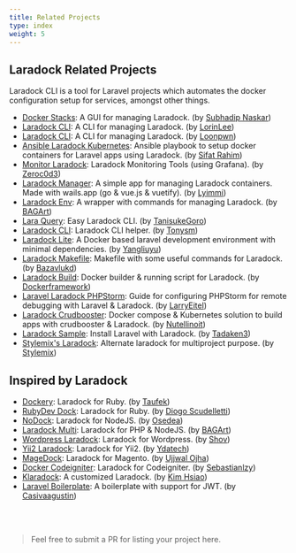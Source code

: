 ```yaml
---
title: Related Projects
type: index
weight: 5
---
```


## Laradock Related Projects

Laradock CLI is a tool for Laravel projects which automates the docker configuration setup for services, amongst other things.

* [Docker Stacks](https://github.com/sfx101/docker-stacks): A GUI for managing Laradock. (by [Subhadip Naskar](https://github.com/sfx101))
* [Laradock CLI](https://github.com/lorinlee/laradock-cli): A CLI for managing Laradock. (by [LorinLee](https://github.com/lorinlee))
* [Laradock CLI](https://github.com/loonpwn/laradock-cli): A CLI for managing Laradock. (by [Loonpwn](https://github.com/loonpwn))
* [Ansible Laradock Kubernetes](https://github.com/sifat-rahim/ansible-laradock-kubernetes): Ansible playbook to setup docker containers for Laravel apps using Laradock. (by [Sifat Rahim](https://github.com/sifat-rahim))
* [Monitor Laradock](https://github.com/zeroc0d3/monitor-laradock): Laradock Monitoring Tools (using Grafana). (by [Zeroc0d3](https://github.com/zeroc0d3))
* [Laradock Manager](https://github.com/Lyimmi/laradock-manager): A simple app for managing Laradock containers. Made with wails.app (go & vue.js & vuetify). (by [Lyimmi](https://github.com/Lyimmi))
* [Laradock Env](https://github.com/bagart/laradock_env): A wrapper with commands for managing Laradock. (by [BAGArt](https://github.com/bagart))
* [Lara Query](https://github.com/TanisukeGoro/laraQuery): Easy Laradock CLI. (by [TanisukeGoro](https://github.com/TanisukeGoro))
* [Laradock CLI](https://github.com/tonysm/laradock-cli): Laradock CLI helper. (by [Tonysm](https://github.com/Tonysm))
* [Laradock Lite](https://github.com/yangliuyu/laradock-lite): A Docker based laravel development environment with minimal dependencies. (by [Yangliuyu](https://github.com/yangliuyu))
* [Laradock Makefile](https://github.com/bazavlukd/laradock-makefile): Makefile with some useful commands for Laradock. (by [Bazavlukd](https://github.com/bazavlukd))
* [Laradock Build](https://github.com/dockerframework/laradock-build): Docker builder & running script for Laradock. (by [Dockerframework](https://github.com/dockerframework))
* [Laravel Laradock PHPStorm](https://github.com/LarryEitel/laravel-laradock-phpstorm): Guide for configuring PHPStorm for remote debugging with Laravel & Laradock. (by [LarryEitel](https://github.com/LarryEitel))
* [Laradock Crudbooster](https://github.com/nutellinoit/laradock-crudbooster): Docker compose & Kubernetes solution to build apps with crudbooster & Laradock. (by [Nutellinoit](https://github.com/nutellinoit))
* [Laradock Sample](https://github.com/tadaken3/laradock-sample): Install Laravel with Laradock. (by [Tadaken3](https://github.com/tadaken3))
* [Stylemix's Laradock](https://github.com/stylemix/laradock): Alternate laradock for multiproject purpose. (by [Stylemix](https://github.com/stylemix))




## Inspired by Laradock

* [Dockery](https://github.com/taufek/dockery): Laradock for Ruby. (by [Taufek](https://github.com/Taufek))
* [RubyDev Dock](https://github.com/scudelletti/rubydev-dock): Laradock for Ruby. (by [Diogo Scudelletti](https://github.com/scudelletti))
* [NoDock](https://github.com/Osedea/nodock): Laradock for NodeJS. (by [Osedea](https://github.com/Osedea))
* [Laradock Multi](https://github.com/bagart/laradock-multi): Laradock for PHP & NodeJS. (by [BAGArt](https://github.com/bagart))
* [Wordpress Laradock](https://github.com/shov/wordpress-laradock): Laradock for Wordpress. (by [Shov](https://github.com/shov))
* [Yii2 Laradock](https://github.com/ydatech/yii2-laradock): Laradock for Yii2. (by [Ydatech](https://github.com/ydatech))
* [MageDock](https://github.com/ojhaujjwal/magedock): Laradock for Magento. (by [Ujjwal Ojha](https://github.com/ojhaujjwal))
* [Docker Codeigniter](https://github.com/sebastianlzy/docker-codeigniter): Laradock for Codeigniter. (by [Sebastianlzy](https://github.com/sebastianlzy))
* [Klaradock](https://github.com/poyhsiao/Klaradock): A customized Laradock. (by [Kim Hsiao](https://github.com/poyhsiao))
* [Laravel Boilerplate](https://github.com/casivaagustin/laravel-boilerplate): A boilerplate with support for JWT. (by [Casivaagustin](https://github.com/casivaagustin))





<br><br>

> Feel free to submit a PR for listing your project here.
